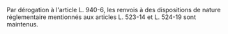   
Par dérogation à l'article L. 940-6, les renvois à des dispositions de nature réglementaire mentionnés aux articles L. 523-14 et L. 524-19 sont maintenus.  

  

